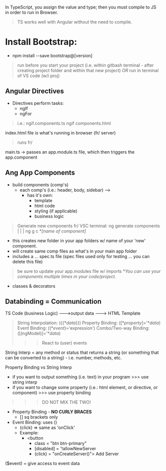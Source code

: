 In TypeScript, you assign the value and type; then you must compile to JS in order to run in Browser.
> TS works well with Angular without the need to compile.

# Install Bootstrap:
  - npm install --save bootstrap@[version]
> run before you start your project (i.e. within gitbash terminal - after creating project folder and within that new project)
> _OR_ run in terminal of VS code (w/i proj)


## Angular Directives
- Directives perform tasks:
  - ngIf
  - ngFor
> i.e.:     ngif.components.ts 
>           ngif components.html

index.html file is what's running in browser (fr/ server)
>   runs fr/ <app-root>

main.ts -> passes an app.module.ts file, which then triggers the app.component 

## Ang App Components
- build components (comp's)
  - each comp's (i.e.: header, body, sidebar) -->
    - has it's own:
        - template
        - html code
        - styling <css> (if applicable)
        - business logic <ts>
> Generate new components fr/ VSC terminal:
   ng generate components
    |    |         |
   ng    g         c   **[name of component]*
- this creates new folder in your app folders w/ name of your 'new' component.
- will create same comp files as what's in your main app folder
- includes a ... spec.ts file (spec files used only for testing ... you can delete this file)
>  be sure to update your app.modules file w/ imports 
> **You can use your components multiple times in your code/project.*
  
- classes & decorators


## Databinding = Communication
TS Code (business Logic) --->output data  ---> HTML Template
> String Interpolation:  ({{**data*}})
> Property Binding:  ([**property*]='**data*)
> Event Binding:  ((**event*)='expression')
> Combo/Two-way Binding: ([(ngModel)]='**data*)
> >> React to (user) events

String Interp = any method or status that returns a string (or something that can be converted to a string) - i.e. number, methods, etc.

Property Binding vs String Interp
- if you want to output something (i.e. text) in your program >>> use string interp
- if you want to change some property (i.e.: html element, or directive, or component) >>> use property binding
>>> DO NOT MIX THE TWO!
- Property Binding - **NO CURLY BRACES**
  - [] sq brackets only
- Event Binding: uses ()
  - (click) => same as 'onClick'
  - Example:
      - <button
        - class = "btn btn-primary"
        - [disabled] = '!allowNewServer
        - (click) = "onCreateServer()"> Add Server </button>

($event) = give access to event data